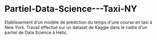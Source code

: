 # Partiel-Data-Science---Taxi-NY
Etablissement d'un modèle de prédiction du temps d'une course en taxi à New York. Travail effectué sur un dataset de Kaggle dans le cadre d'un partiel de Data Science à Hetic.
